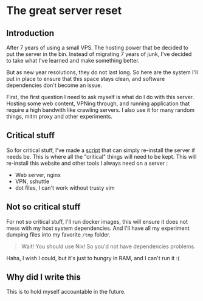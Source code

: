# The great server reset

## Introduction

After 7 years of using a small VPS. The hosting power that be decided to put the
server in the bin. Instead of migrating 7 years of junk, I've decided to take
what I've learned and make something better.

But as new year resolutions, they do not last long. So here are the system I'll
put in place to ensure that this space stays clean, and software dependencies
don't become an issue.

First, the first question I need to ask myself is what do I do with this server.
Hosting some web content, VPNing through, and running application that require a
high bandwith like crawling servers. I also use it for many random things, mitm
proxy and other experiments.

## Critical stuff

So for critical stuff, I've made a
[script](https://github.com/bliiben/ub2004_install) that can simply re-install
the server if needs be. This is where all the "critical" things will need to be
kept. This will re-install this website and other tools I always need on a
server :

  * Web server, nginx
  * VPN, sshuttle
  * dot files, I can't work without trusty vim

## Not so critical stuff

For not so critical stuff, I'll run docker images, this will ensure it does not
mess with my host system dependencies. And I'll have all my experiment dumping
files into my favorite `/tmp` folder.

> Wait! You should use Nix! So you'd not have dependencies problems.

Haha, I wish I could, but it's just to hungry in RAM, and I can't run it :(

## Why did I write this

This is to hold myself accountable in the future.
